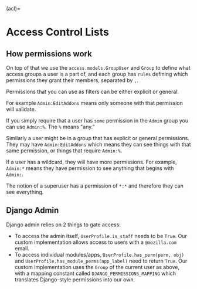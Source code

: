 (acl)=

# Access Control Lists

## How permissions work

On top of that we use the `access.models.GroupUser` and `Group` to define
what access groups a user is a part of, and each group has `rules` defining
which permissions they grant their members, separated by `,`.

Permissions that you can use as filters can be either explicit or general.

For example `Admin:EditAddons` means only someone with that permission will
validate.

If you simply require that a user has `some` permission in the `Admin` group
you can use `Admin:%`.  The `%` means "any."

Similarly a user might be in a group that has explicit or general permissions.
They may have `Admin:EditAddons` which means they can see things with that
same permission, or things that require `Admin:%`.

If a user has a wildcard, they will have more permissions.  For example,
`Admin:*` means they have permission to see anything that begins with
`Admin:`.

The notion of a superuser has a permission of `*:*` and therefore they can
see everything.

## Django Admin

Django admin relies on 2 things to gate access:

- To access the admin itself, `UserProfile.is_staff` needs to be `True`. Our custom implementation allows access to users with a `@mozilla.com` email.
- To access individual modules/apps, `UserProfile.has_perm(perm, obj)` and `UserProfile.has_module_perms(app_label)` need to return `True`. Our custom implementation uses the `Group` of the current user as above, with a mapping constant called `DJANGO_PERMISSIONS_MAPPING` which translates Django-style permissions into our own.
